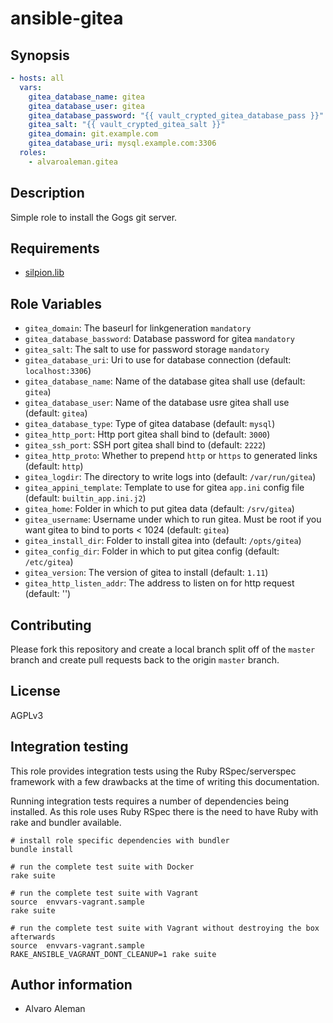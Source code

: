 # ansible-gitea

## Synopsis

```yml
- hosts: all
  vars:
    gitea_database_name: gitea
    gitea_database_user: gitea
    gitea_database_password: "{{ vault_crypted_gitea_database_pass }}"
    gitea_salt: "{{ vault_crypted_gitea_salt }}"
    gitea_domain: git.example.com
    gitea_database_uri: mysql.example.com:3306
  roles:
    - alvaroaleman.gitea
```

## Description

Simple role to install the Gogs git server.

## Requirements

* [silpion.lib](https://github.com/silpion/ansible-lib.git)

## Role Variables

* ``gitea_domain``: The baseurl for linkgeneration  ``mandatory``
* ``gitea_database_bassword``: Database password for gitea ``mandatory``
* ``gitea_salt``: The salt to use for password storage ``mandatory``
* ``gitea_database_uri``: Uri to use for database connection (default: ``localhost:3306``)
* ``gitea_database_name``: Name of the database gitea shall use (default: ``gitea``)
* ``gitea_database_user``: Name of the database usre gitea shall use (default: ``gitea``)
* ``gitea_database_type``: Type of gitea database (default: ``mysql``)
* ``gitea_http_port``: Http port gitea shall bind to (default: ``3000``)
* ``gitea_ssh_port``: SSH port gitea shall bind to (default: ``2222``)
* ``gitea_http_proto``: Whether to prepend ``http`` or ``https`` to generated links (default: ``http``)
* ``gitea_logdir``: The directory to write logs into (default: ``/var/run/gitea``)
* ``gitea_appini_template``: Template to use for gitea ``app.ini`` config file (default: ``builtin_app.ini.j2``)
* ``gitea_home``: Folder in which to put gitea data (default: ``/srv/gitea``)
* ``gitea_username``: Username under which to run gitea. Must be root if you want gitea to bind to ports < 1024 (default: ``gitea``)
* ``gitea_install_dir``: Folder to install gitea into (default: ``/opts/gitea``)
* ``gitea_config_dir``: Folder in which to put gitea config (default: ``/etc/gitea``)
* ``gitea_version``: The version of gitea to install (default: ``1.11``)
* ``gitea_http_listen_addr``: The address to listen on for http request (default: '')


## Contributing

Please fork this repository and create a local branch split off of the ``master``
branch and create pull requests back to the origin ``master`` branch.

## License

AGPLv3

## Integration testing

This role provides integration tests using the Ruby RSpec/serverspec framework
with a few drawbacks at the time of writing this documentation.

Running integration tests requires a number of dependencies being
installed. As this role uses Ruby RSpec there is the need to have
Ruby with rake and bundler available.

```shell
# install role specific dependencies with bundler
bundle install
```

<!-- -->

```shell
# run the complete test suite with Docker
rake suite
```

<!-- -->

```shell
# run the complete test suite with Vagrant
source  envvars-vagrant.sample
rake suite

# run the complete test suite with Vagrant without destroying the box afterwards
source  envvars-vagrant.sample
RAKE_ANSIBLE_VAGRANT_DONT_CLEANUP=1 rake suite
```


## Author information

* Alvaro Aleman

<!-- vim: set nofen ts=4 sw=4 et: -->
